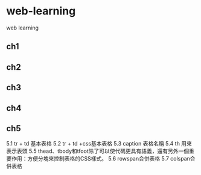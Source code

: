 # web-learning
web learning

## ch1

## ch2

## ch3

## ch4

## ch5
5.1 tr + td 基本表格
5.2 tr + td +css基本表格
5.3 caption 表格名稱
5.4 th 用來表示表頭
5.5 thead、tbody和tfoot除了可以使代碼更具有語義，還有另外一個重要作用：方便分塊來控制表格的CSS樣式。
5.6 rowspan合併表格
5.7 colspan合併表格
